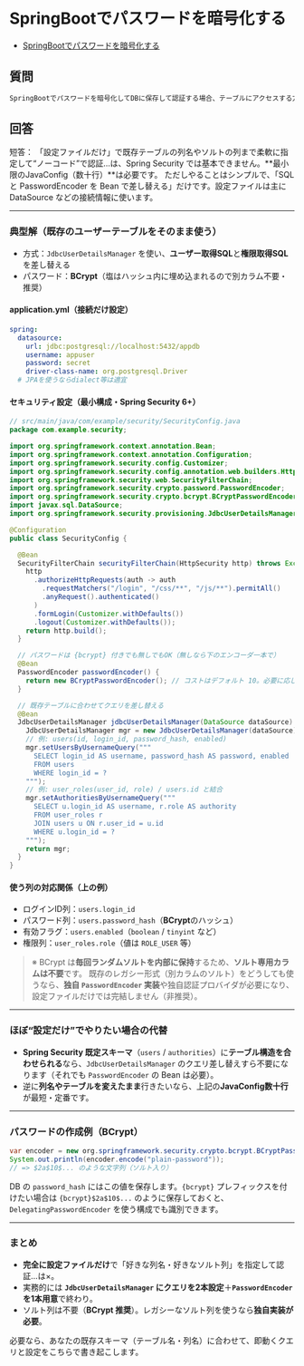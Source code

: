 # SpringBootでパスワードを暗号化する

- [SpringBootでパスワードを暗号化する](#springbootでパスワードを暗号化する)

## 質問

``` txt
SpringBootでパスワードを暗号化してDBに保存して認証する場合、テーブルにアクセスする方法はこれで、ログインIDはこのカラムで、パスワードはこの項目で、暗号化方式はこれで、暗号化に使う項目とソルトはこれ・・・みたいなことを設定ファイルに書くだけでできたりしませんか？
```

## 回答

短答：
「設定ファイルだけ」で既存テーブルの列名やソルトの列まで柔軟に指定して“ノーコード”で認証…は、Spring Security では基本できません。**最小限のJavaConfig（数十行）**は必要です。
ただしやることはシンプルで、「SQL と PasswordEncoder を Bean で差し替える」だけです。設定ファイルは主に DataSource などの接続情報に使います。

---

### 典型解（既存のユーザーテーブルをそのまま使う）

* 方式：`JdbcUserDetailsManager` を使い、**ユーザー取得SQL**と**権限取得SQL**を差し替える
* パスワード：**BCrypt**（塩はハッシュ内に埋め込まれるので別カラム不要・推奨）

#### application.yml（接続だけ設定）

```yaml
spring:
  datasource:
    url: jdbc:postgresql://localhost:5432/appdb
    username: appuser
    password: secret
    driver-class-name: org.postgresql.Driver
  # JPAを使うならdialect等は適宜
```

#### セキュリティ設定（最小構成・Spring Security 6+）

```java
// src/main/java/com/example/security/SecurityConfig.java
package com.example.security;

import org.springframework.context.annotation.Bean;
import org.springframework.context.annotation.Configuration;
import org.springframework.security.config.Customizer;
import org.springframework.security.config.annotation.web.builders.HttpSecurity;
import org.springframework.security.web.SecurityFilterChain;
import org.springframework.security.crypto.password.PasswordEncoder;
import org.springframework.security.crypto.bcrypt.BCryptPasswordEncoder;
import javax.sql.DataSource;
import org.springframework.security.provisioning.JdbcUserDetailsManager;

@Configuration
public class SecurityConfig {

  @Bean
  SecurityFilterChain securityFilterChain(HttpSecurity http) throws Exception {
    http
      .authorizeHttpRequests(auth -> auth
        .requestMatchers("/login", "/css/**", "/js/**").permitAll()
        .anyRequest().authenticated()
      )
      .formLogin(Customizer.withDefaults())
      .logout(Customizer.withDefaults());
    return http.build();
  }

  // パスワードは {bcrypt} 付きでも無しでもOK（無しなら下のエンコーダ一本で）
  @Bean
  PasswordEncoder passwordEncoder() {
    return new BCryptPasswordEncoder(); // コストはデフォルト 10。必要に応じて new BCryptPasswordEncoder(12) など
  }

  // 既存テーブルに合わせてクエリを差し替える
  @Bean
  JdbcUserDetailsManager jdbcUserDetailsManager(DataSource dataSource) {
    JdbcUserDetailsManager mgr = new JdbcUserDetailsManager(dataSource);
    // 例: users(id, login_id, password_hash, enabled)
    mgr.setUsersByUsernameQuery("""
      SELECT login_id AS username, password_hash AS password, enabled
      FROM users
      WHERE login_id = ?
    """);
    // 例: user_roles(user_id, role) / users.id と結合
    mgr.setAuthoritiesByUsernameQuery("""
      SELECT u.login_id AS username, r.role AS authority
      FROM user_roles r
      JOIN users u ON r.user_id = u.id
      WHERE u.login_id = ?
    """);
    return mgr;
  }
}
```

#### 使う列の対応関係（上の例）

* ログインID列：`users.login_id`
* パスワード列：`users.password_hash`（**BCrypt**のハッシュ）
* 有効フラグ：`users.enabled`（`boolean` / `tinyint` など）
* 権限列：`user_roles.role`（値は `ROLE_USER` 等）

> ※ BCrypt は**毎回ランダムソルトを内部に保持**するため、**ソルト専用カラムは不要**です。
> 既存のレガシー形式（別カラムのソルト）をどうしても使うなら、**独自 `PasswordEncoder` 実装**や独自認証プロバイダが必要になり、設定ファイルだけでは完結しません（非推奨）。

---

### ほぼ“設定だけ”でやりたい場合の代替

* **Spring Security 既定スキーマ**（`users` / `authorities`）に**テーブル構造を合わせられる**なら、`JdbcUserDetailsManager` のクエリ差し替えすら不要になります（それでも `PasswordEncoder` の Bean は必要）。
* 逆に**列名やテーブルを変えたまま**行きたいなら、上記の**JavaConfig数十行**が最短・定番です。

---

### パスワードの作成例（BCrypt）

```java
var encoder = new org.springframework.security.crypto.bcrypt.BCryptPasswordEncoder();
System.out.println(encoder.encode("plain-password"));
// => $2a$10$... のような文字列（ソルト入り）
```

DB の `password_hash` にはこの値を保存します。`{bcrypt}` プレフィックスを付けたい場合は
`{bcrypt}$2a$10$...` のように保存しておくと、`DelegatingPasswordEncoder` を使う構成でも識別できます。

---

### まとめ

* **完全に設定ファイルだけ**で「好きな列名・好きなソルト列」を指定して認証…は×。
* 実務的には **`JdbcUserDetailsManager` にクエリを2本設定**＋**`PasswordEncoder` を1本用意**で終わり。
* ソルト列は不要（**BCrypt 推奨**）。レガシーなソルト列を使うなら**独自実装が必要**。

必要なら、あなたの既存スキーマ（テーブル名・列名）に合わせて、即動くクエリと設定をこちらで書き起こします。

